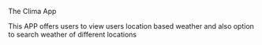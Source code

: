 The Clima App

This APP offers users to view users location based weather and also option to search weather of different locations


